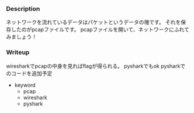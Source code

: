 ### Description
ネットワークを流れているデータはパケットというデータの塊です。
それを保存したのがpcapファイルです。
pcapファイルを開いて、ネットワークにふれてみましょう！

### Writeup
wiresharkでpcapの中身を見ればflagが得られる。
pysharkでもok
pysharkでのコードを追加予定

- keyword
  - pcap
  - wireshark
  - pyshark
